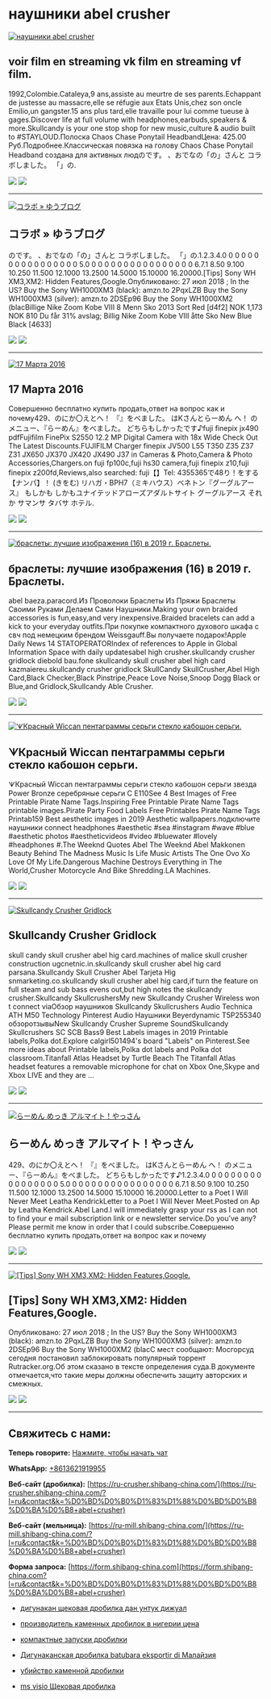 # наушники abel crusher

<a href="https://swt.shibang-china.com/?l=ru&img&k=%D0%BD%D0%B0%D1%83%D1%88%D0%BD%D0%B8%D0%BA%D0%B8+abel+crusher" target="_blank">![наушники abel crusher](http://static.shibang-china.com/all-800x300/1282.jpg)</a>

## voir film en streaming vk film en streaming vf film.
1992,Colombie.Cataleya,9 ans,assiste au meurtre de ses parents.Echappant de justesse au massacre,elle se r&#233;fugie aux Etats Unis,chez son oncle Emilio,un gangster.15 ans plus tard,elle travaille pour lui comme tueuse &#224; gages.Discover life at full volume with headphones,earbuds,speakers &amp; more.Skullcandy is your one stop shop for new music,culture &amp; audio built to #STAYLOUD.Полоска Chaos Chase Ponytail HeadbandЦена: 425.00 Руб.Подробнее.Классическая повязка на голову Chaos Chase Ponytail Headband создана для активных людのです。 、おでなの「の」さんと コラボしました。 「」の.


<a href="https://whatsapp.shibangsoft.com/WhatsApp.php" target="_blank" title="WhatsApp">![](http://static.shibang-china.com/icon/whatsapp.png)</a> <a href="https://swt.shibang-china.com/?l=ru&icon&k=%D0%BD%D0%B0%D1%83%D1%88%D0%BD%D0%B8%D0%BA%D0%B8+abel+crusher" target="_blank">![](http://static.shibang-china.com/icon/chat-ru.png)</a>

---

<a href="https://swt.shibang-china.com/?l=ru&img&k=%D0%BD%D0%B0%D1%83%D1%88%D0%BD%D0%B8%D0%BA%D0%B8+abel+crusher" target="_blank">![コラボ &#187; ゆうブログ](http://static.shibang-china.com/all-800x300/585.jpg)</a>

## コラボ &#187; ゆうブログ
のです。 、おでなの「の」さんと コラボしました。 「」の.1.2.3.4.0 0 0 0 0 0 0 0 0 0 0 0 0 0 0 0 0 5.0 0 0 0 0 0 0 0 0 0 0 0 0 0 0 0 0 6.7.1 8.50 9.100 10.250 11.500 12.1000 13.2500 14.5000 15.10000 16.20000.[Tips] Sony WH XM3,XM2: Hidden Features,Google.Опубликовано: 27 июл 2018 ; In the US? Buy the Sony WH1000XM3 (black): amzn.to 2PqxLZB Buy the Sony WH1000XM3 (silver): amzn.to 2DSEp96 Buy the Sony WH1000XM2 (blacBillige Nike Zoom Kobe VIII 8 Menn Sko 2013 Sort Red [d4f2] NOK 1,173 NOK 810 Du f&#229;r 31% avslag; Billig Nike Zoom Kobe VIII &#229;tte Sko New Blue Black [4633]


<a href="https://whatsapp.shibangsoft.com/WhatsApp.php" target="_blank" title="WhatsApp">![](http://static.shibang-china.com/icon/whatsapp.png)</a> <a href="https://swt.shibang-china.com/?l=ru&icon&k=%D0%BD%D0%B0%D1%83%D1%88%D0%BD%D0%B8%D0%BA%D0%B8+abel+crusher" target="_blank">![](http://static.shibang-china.com/icon/chat-ru.png)</a>

---

<a href="https://swt.shibang-china.com/?l=ru&img&k=%D0%BD%D0%B0%D1%83%D1%88%D0%BD%D0%B8%D0%BA%D0%B8+abel+crusher" target="_blank">![17 Марта 2016](http://static.shibang-china.com/all-800x300/878.jpg)</a>

## 17 Марта 2016
Совершенно бесплатно купить продать,ответ на вопрос как и почему429、のにか〇えとへ！ 『』をべました。 はKさんとらーめん へ！ のメニュー、『らーめん』をべました。 どちらもしかったです♪fuji finepix jx490 pdfFujifilm FinePix S2550 12.2 MP Digital Camera with 18x Wide Check Out The Latest Discounts.FUJIFILM Charger finepix JV500 L55 T350 Z35 Z37 Z31 JX650 JX370 JX420 JX490 J37 in Cameras &amp; Photo,Camera &amp; Photo Accessories,Chargers.on fuji fp100c,fuji hs30 camera,fuji finepix z10,fuji finepix z200fd,Reviews,also searched: fuji【】Tel: 4355365で48り！をする【ナンパ】！ (きをむ) リハガ・BPH7（ミキハウス）ベネトン『グーグルアース』 もしかも しかもユナイテッドアローズアダルトサイト グーグルアース それか サマンサ タバサ ホテル.


<a href="https://whatsapp.shibangsoft.com/WhatsApp.php" target="_blank" title="WhatsApp">![](http://static.shibang-china.com/icon/whatsapp.png)</a> <a href="https://swt.shibang-china.com/?l=ru&icon&k=%D0%BD%D0%B0%D1%83%D1%88%D0%BD%D0%B8%D0%BA%D0%B8+abel+crusher" target="_blank">![](http://static.shibang-china.com/icon/chat-ru.png)</a>

---

<a href="https://swt.shibang-china.com/?l=ru&img&k=%D0%BD%D0%B0%D1%83%D1%88%D0%BD%D0%B8%D0%BA%D0%B8+abel+crusher" target="_blank">![браслеты: лучшие изображения (16) в 2019 г. Браслеты.](http://static.shibang-china.com/all-800x300/1207.jpg)</a>

## браслеты: лучшие изображения (16) в 2019 г. Браслеты.
abel baeza.paracord.Из Проволоки Браслеты Из Пряжи Браслеты Своими Руками Делаем Сами Наушники.Making your own braided accessories is fun,easy,and very inexpensive.Braided bracelets can add a kick to your everyday outfits.При покупке компактного духового шкафа с свч под немецким брендом Weissgauff.Вы получаете подарок!Apple Daily News 14 STATOPERATORIndex of references to Apple in Global Information Space with daily updatesabel high crusher.skullcandy crusher gridlock diebold bau.fone skullcandy skull crusher abel high card kazmaiereu.skullcandy crusher gridlock SkullCandy SkullCrusher,Abel High Card,Black Checker,Black Pinstripe,Peace Love Noise,Snoop Dogg Black or Blue,and Gridlock,Skullcandy Able Crusher.


<a href="https://whatsapp.shibangsoft.com/WhatsApp.php" target="_blank" title="WhatsApp">![](http://static.shibang-china.com/icon/whatsapp.png)</a> <a href="https://swt.shibang-china.com/?l=ru&icon&k=%D0%BD%D0%B0%D1%83%D1%88%D0%BD%D0%B8%D0%BA%D0%B8+abel+crusher" target="_blank">![](http://static.shibang-china.com/icon/chat-ru.png)</a>

---

<a href="https://swt.shibang-china.com/?l=ru&img&k=%D0%BD%D0%B0%D1%83%D1%88%D0%BD%D0%B8%D0%BA%D0%B8+abel+crusher" target="_blank">![ᗐКрасный Wiccan пентаграммы серьги стекло кабошон серьги.](http://static.shibang-china.com/all-800x300/107.jpg)</a>

## ᗐКрасный Wiccan пентаграммы серьги стекло кабошон серьги.
ᗐКрасный Wiccan пентаграммы серьги стекло кабошон серьги звезда Power Bronze серебряные серьги C E110See 4 Best Images of Free Printable Pirate Name Tags.Inspiring Free Printable Pirate Name Tags printable images.Pirate Party Food Labels Free Printables Pirate Name Tags Printab159 Best aesthetic images in 2019 Aesthetic wallpapers.подключите наушники connect headphones #aesthetic #sea #instagram #wave #blue #aesthetic photos #aestheticvideos #video #bluewater #lovely #headphones #.The Weeknd Quotes Abel The Weeknd Abel Makkonen Beauty Behind The Madness Music Is Life Music Artists The One Ovo Xo Love Of My Life.Dangerous Machine Destroys Everything in The World,Crusher Motorcycle And Bike Shredding.LA Machines.


<a href="https://whatsapp.shibangsoft.com/WhatsApp.php" target="_blank" title="WhatsApp">![](http://static.shibang-china.com/icon/whatsapp.png)</a> <a href="https://swt.shibang-china.com/?l=ru&icon&k=%D0%BD%D0%B0%D1%83%D1%88%D0%BD%D0%B8%D0%BA%D0%B8+abel+crusher" target="_blank">![](http://static.shibang-china.com/icon/chat-ru.png)</a>

---

<a href="https://swt.shibang-china.com/?l=ru&img&k=%D0%BD%D0%B0%D1%83%D1%88%D0%BD%D0%B8%D0%BA%D0%B8+abel+crusher" target="_blank">![Skullcandy Crusher Gridlock](http://static.shibang-china.com/all-800x300/806.jpg)</a>

## Skullcandy Crusher Gridlock
skull candy skull crusher abel hig card.machines of malice skull crusher construction ugcnetnic.in.skullcandy skull crusher abel hig card parsana.Skullcandy Skull Crusher Abel Tarjeta Hig snmarketing.co.skullcandy skull crusher abel hig card,if turn the feature on full steam and sub bass evens out,but high notes the skullcandy crusher.Skullcandy SkullcrushersMy new Skullcandy Crusher Wireless won t connect viaОбзор наушников Skullcandy Skullcrushers Audio Technica ATH M50 Technology Pinterest Audio Наушники Beyerdynamic T5P255340 обзоротзывыNew Skullcandy Crusher Supreme SoundSkullcandy Skullcrushers SC SCB Bass9 Best Labels images in 2019 Printable labels,Polka dot.Explore calgirl501494's board &quot;Labels&quot; on Pinterest.See more ideas about Printable labels,Polka dot labels and Polka dot classroom.Titanfall Atlas Headset by Turtle Beach The Titanfall Atlas headset features a removable microphone for chat on Xbox One,Skype and Xbox LIVE and they are …


<a href="https://whatsapp.shibangsoft.com/WhatsApp.php" target="_blank" title="WhatsApp">![](http://static.shibang-china.com/icon/whatsapp.png)</a> <a href="https://swt.shibang-china.com/?l=ru&icon&k=%D0%BD%D0%B0%D1%83%D1%88%D0%BD%D0%B8%D0%BA%D0%B8+abel+crusher" target="_blank">![](http://static.shibang-china.com/icon/chat-ru.png)</a>

---

<a href="https://swt.shibang-china.com/?l=ru&img&k=%D0%BD%D0%B0%D1%83%D1%88%D0%BD%D0%B8%D0%BA%D0%B8+abel+crusher" target="_blank">![らーめん めっき アルマイト！やっさん](http://static.shibang-china.com/all-800x300/711.jpg)</a>

## らーめん めっき アルマイト！やっさん
429、のにか〇えとへ！ 『』をべました。 はKさんとらーめん へ！ のメニュー、『らーめん』をべました。 どちらもしかったです♪1.2.3.4.0 0 0 0 0 0 0 0 0 0 0 0 0 0 0 0 0 5.0 0 0 0 0 0 0 0 0 0 0 0 0 0 0 0 0 6.7.1 8.50 9.100 10.250 11.500 12.1000 13.2500 14.5000 15.10000 16.20000.Letter to a Poet I Will Never Meet Leatha KendrickLetter to a Poet I Will Never Meet.Posted on Ap by Leatha Kendrick.Abel Land.I will immediately grasp your rss as I can not to find your e mail subscription link or e newsletter service.Do you’ve any? Please permit me know in order that I could subscribe.Совершенно бесплатно купить продать,ответ на вопрос как и почему


<a href="https://whatsapp.shibangsoft.com/WhatsApp.php" target="_blank" title="WhatsApp">![](http://static.shibang-china.com/icon/whatsapp.png)</a> <a href="https://swt.shibang-china.com/?l=ru&icon&k=%D0%BD%D0%B0%D1%83%D1%88%D0%BD%D0%B8%D0%BA%D0%B8+abel+crusher" target="_blank">![](http://static.shibang-china.com/icon/chat-ru.png)</a>

---

<a href="https://swt.shibang-china.com/?l=ru&img&k=%D0%BD%D0%B0%D1%83%D1%88%D0%BD%D0%B8%D0%BA%D0%B8+abel+crusher" target="_blank">![[Tips] Sony WH XM3,XM2: Hidden Features,Google.](http://static.shibang-china.com/all-800x300/795.jpg)</a>

## [Tips] Sony WH XM3,XM2: Hidden Features,Google.
Опубликовано: 27 июл 2018 ; In the US? Buy the Sony WH1000XM3 (black): amzn.to 2PqxLZB Buy the Sony WH1000XM3 (silver): amzn.to 2DSEp96 Buy the Sony WH1000XM2 (blacС мест сообщают: Мосгорсуд сегодня постановил заблокировать популярный торрент Rutracker.org.Об этом сказано в тексте определения суда.В документе отмечается,что такие меры должны обеспечить защиту авторских и смежных.

<a href="https://whatsapp.shibangsoft.com/WhatsApp.php" target="_blank" title="WhatsApp">![](http://static.shibang-china.com/icon/whatsapp.png)</a> <a href="https://swt.shibang-china.com/?l=ru&icon&k=%D0%BD%D0%B0%D1%83%D1%88%D0%BD%D0%B8%D0%BA%D0%B8+abel+crusher" target="_blank">![](http://static.shibang-china.com/icon/chat-ru.png)</a>

---
## Свяжитесь с нами:

**Теперь говорите:** [Нажмите, чтобы начать чат](https://swt.shibang-china.com?l=ru&contact&k=%D0%BD%D0%B0%D1%83%D1%88%D0%BD%D0%B8%D0%BA%D0%B8+abel+crusher)

**WhatsApp:**  [+8613621919955](https://whatsapp.shibangsoft.com/WhatsApp.php)

**Веб-сайт (дробилка):** [https://ru-crusher.shibang-china.com/](https://ru-crusher.shibang-china.com/?l=ru&contact&k=%D0%BD%D0%B0%D1%83%D1%88%D0%BD%D0%B8%D0%BA%D0%B8+abel+crusher)

**Веб-сайт (мельница):** [https://ru-mill.shibang-china.com/](https://ru-mill.shibang-china.com/?l=ru&contact&k=%D0%BD%D0%B0%D1%83%D1%88%D0%BD%D0%B8%D0%BA%D0%B8+abel+crusher)

**Форма запроса:** [https://form.shibang-china.com](https://form.shibang-china.com?l=ru&contact&k=%D0%BD%D0%B0%D1%83%D1%88%D0%BD%D0%B8%D0%BA%D0%B8+abel+crusher)

* [дигунакан щековая дробилка дан унтук дижуал](../124/%D0%B4%D0%B8%D0%B3%D1%83%D0%BD%D0%B0%D0%BA%D0%B0%D0%BD%20%D1%89%D0%B5%D0%BA%D0%BE%D0%B2%D0%B0%D1%8F%20%D0%B4%D1%80%D0%BE%D0%B1%D0%B8%D0%BB%D0%BA%D0%B0%20%D0%B4%D0%B0%D0%BD%20%D1%83%D0%BD%D1%82%D1%83%D0%BA%20%D0%B4%D0%B8%D0%B6%D1%83%D0%B0%D0%BB.md)

* [производитель каменных дробилок в нигерии цена](../121/%D0%BF%D1%80%D0%BE%D0%B8%D0%B7%D0%B2%D0%BE%D0%B4%D0%B8%D1%82%D0%B5%D0%BB%D1%8C%20%D0%BA%D0%B0%D0%BC%D0%B5%D0%BD%D0%BD%D1%8B%D1%85%20%D0%B4%D1%80%D0%BE%D0%B1%D0%B8%D0%BB%D0%BE%D0%BA%20%D0%B2%20%D0%BD%D0%B8%D0%B3%D0%B5%D1%80%D0%B8%D0%B8%20%D1%86%D0%B5%D0%BD%D0%B0.md)

* [компактные запуски дробилки](../124/%D0%BA%D0%BE%D0%BC%D0%BF%D0%B0%D0%BA%D1%82%D0%BD%D1%8B%D0%B5%20%D0%B7%D0%B0%D0%BF%D1%83%D1%81%D0%BA%D0%B8%20%D0%B4%D1%80%D0%BE%D0%B1%D0%B8%D0%BB%D0%BA%D0%B8.md)

* [Дигунаканская дробилка batubara eksportir di Малайзия](../125/%D0%94%D0%B8%D0%B3%D1%83%D0%BD%D0%B0%D0%BA%D0%B0%D0%BD%D1%81%D0%BA%D0%B0%D1%8F%20%D0%B4%D1%80%D0%BE%D0%B1%D0%B8%D0%BB%D0%BA%D0%B0%20batubara%20eksportir%20di%20%D0%9C%D0%B0%D0%BB%D0%B0%D0%B9%D0%B7%D0%B8%D1%8F.md)

* [убийство каменной дробилки](../123/%D1%83%D0%B1%D0%B8%D0%B9%D1%81%D1%82%D0%B2%D0%BE%20%D0%BA%D0%B0%D0%BC%D0%B5%D0%BD%D0%BD%D0%BE%D0%B9%20%D0%B4%D1%80%D0%BE%D0%B1%D0%B8%D0%BB%D0%BA%D0%B8.md)

* [ms visio Щековая дробилка](../124/ms%20visio%20%D0%A9%D0%B5%D0%BA%D0%BE%D0%B2%D0%B0%D1%8F%20%D0%B4%D1%80%D0%BE%D0%B1%D0%B8%D0%BB%D0%BA%D0%B0.md)
